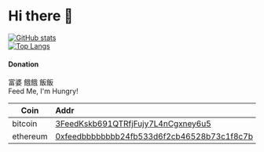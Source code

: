 # Hi there 👋

<!--
**KusakabeShi/KusakabeShi** is a ✨ _special_ ✨ repository because its `README.md` (this file) appears on your GitHub profile.

Here are some ideas to get you started:

- 🔭 I’m currently working on ...
- 🌱 I’m currently learning ...
- 👯 I’m looking to collaborate on ...
- 🤔 I’m looking for help with ...
- 💬 Ask me about ...
- 📫 How to reach me: ...
- 😄 Pronouns: ...
- ⚡ Fun fact: ...
-->


[![GitHub stats](https://github-readme-stats.vercel.app/api?username=KusakabeShi&count_private=true&show_icons=true)](#)  
[![Top Langs](https://github-readme-stats.vercel.app/api/top-langs/?username=KusakabeShi&layout=compact&hide=C,yacc,M4,Lex,Makefile,Perl,Roff)](#)

#### Donation

富婆 餓餓 飯飯  
Feed Me, I'm Hungry! 

Coin|Addr
--|:--
bitcoin| [3FeedKskb691QTRfjFujy7L4nCgxney6u5](https://btc.com/3FeedKskb691QTRfjFujy7L4nCgxney6u5)  
ethereum| [0xfeedbbbbbbbb24fb533d6f2cb46528b73c1f8c7b](https://blockchair.com/ethereum/address/0xfeedbbbbbbbb24fb533d6f2cb46528b73c1f8c7b)
